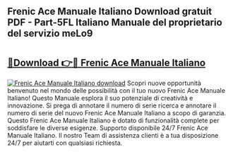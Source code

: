 ## Frenic Ace Manuale Italiano Download gratuit PDF - Part-5FL Italiano Manuale del proprietario del servizio meLo9

# <h2><a href="http://dfg9hv.blite.top/?on=Frenic+Ace+Manuale+Italiano">🔗Download 👉🔴 Frenic Ace Manuale Italiano</a></h2>

[![Frenic Ace Manuale Italiano download](https://i.imgur.com/lujVjoI.png)](http://dfg9hv.blite.top/?on=Frenic+Ace+Manuale+Italiano)
Scopri nuove opportunità benvenuto nel mondo delle possibilità con il tuo nuovo Frenic Ace Manuale Italiano! Questo Manuale esplora il suo potenziale di creatività e innovazione. Si prega di annotare il numero di serie ricerca e annotare il numero di serie del nuovo Frenic Ace Manuale Italiano a scopo di garanzia. Questo Frenic Ace Manuale Italiano è dotato di funzionalità complete per soddisfare le diverse esigenze. Supporto disponibile 24/7 Frenic Ace Manuale Italiano. Il nostro Team di assistenza clienti è a tua disposizione 24/7 per aiutarti con qualsiasi richiesta.
